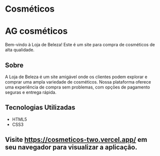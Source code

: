 # Cosméticos
# AG cosméticos

Bem-vindo à Loja de Beleza! Este é um site para compra de cosméticos de alta qualidade.

## Sobre
A Loja de Beleza é um site amigável onde os clientes podem explorar e comprar uma ampla variedade de cosméticos. Nossa plataforma oferece uma experiência de compra sem problemas, com opções de pagamento seguras e entrega rápida.

## Tecnologias Utilizadas
- HTML5
- CSS3

## Visite https://cosmeticos-two.vercel.app/ em seu navegador para visualizar a aplicação.

